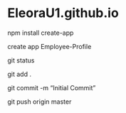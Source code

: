 # EleoraU1.github.io

npm install create-app

create app Employee-Profile

git status

git add .

git commit -m “Initial Commit”

git push origin master
